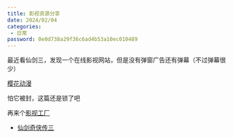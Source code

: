 ```yaml
---
title: 影视资源分享
date: 2024/02/04
categories:
 - 日常
password: 0e0d738a29f36c6ad4b53a10ec010489
---
```

最近看仙剑三，发现一个在线影视网站，但是没有弹窗广告还有弹幕（不过弹幕很少）

[樱花动漫](https://www.yhluoxu.com/)

怕它被封，这篇还是锁了吧

再来个[影视工厂](https://ysgcfun.com/)

- [仙剑奇侠传三](https://www.yhluoxu.com/dmdetail/eva8H.html)